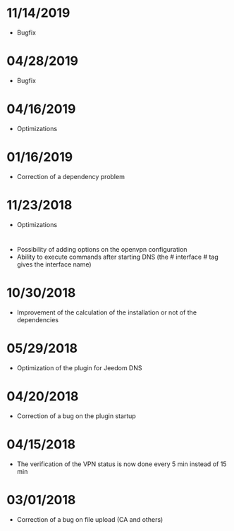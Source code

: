 # 11/14/2019

- Bugfix

# 04/28/2019

- Bugfix

# 04/16/2019

- Optimizations

# 01/16/2019

- Correction of a dependency problem

# 11/23/2018

- Optimizations

# 

- Possibility of adding options on the openvpn configuration
- Ability to execute commands after starting DNS (the # interface # tag gives the interface name)

# 10/30/2018

- Improvement of the calculation of the installation or not of the dependencies

# 05/29/2018

- Optimization of the plugin for Jeedom DNS

# 04/20/2018

- Correction of a bug on the plugin startup

# 04/15/2018

- The verification of the VPN status is now done every 5 min instead of 15 min

# 03/01/2018

-	Correction of a bug on file upload (CA and others)

